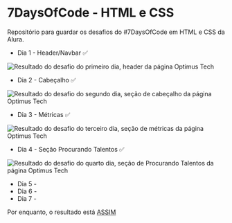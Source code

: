 # 7DaysOfCode - HTML e CSS
Repositório para guardar os desafios do #7DaysOfCode em HTML e CSS da Alura.

* Dia 1 - Header/Navbar ✅
<img src="https://i.imgur.com/fb2e7yh.png" alt="Resultado do desafio do primeiro dia, header da página Optimus Tech">

* Dia 2 - Cabeçalho ✅
<img src="https://imgur.com/A8zpihz.png" alt="Resultado do desafio do segundo dia, seção de cabeçalho da página Optimus Tech">

* Dia 3 - Métricas ✅
<img src="https://i.imgur.com/Tqrfi91.png" alt="Resultado do desafio do terceiro dia, seção de métricas da página Optimus Tech">

* Dia 4 - Seção Procurando Talentos ✅
<img src="https://i.imgur.com/SEFagcO.png" alt="Resultado do desafio do quarto dia, seção de Procurando Talentos da página Optimus Tech">

* Dia 5 - 
* Dia 6 - 
* Dia 7 - 

Por enquanto, o resultado está <a href="https://enyus.github.io/7DoC-HTML-CSS/optimusTech/index.html">ASSIM</a>
